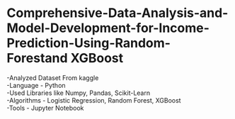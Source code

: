# Comprehensive-Data-Analysis-and-Model-Development-for-Income-Prediction-Using-Random-Forestand XGBoost<br />
-Analyzed Dataset From kaggle<br />
-Language - Python<br />
-Used Libraries like Numpy, Pandas, Scikit-Learn<br />
-Algorithms - Logistic Regression, Random Forest, XGBoost<br />
-Tools - Jupyter Notebook
